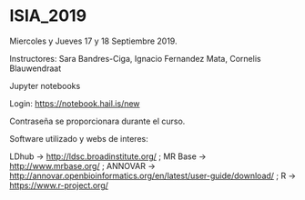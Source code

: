 # ISIA_2019

Miercoles y Jueves 17 y 18 Septiembre 2019.

Instructores: Sara Bandres-Ciga, Ignacio Fernandez Mata, Cornelis Blauwendraat

Jupyter notebooks

Login:
https://notebook.hail.is/new

Contraseña se proporcionara durante el curso.

Software utilizado y webs de interes:

LDhub -> http://ldsc.broadinstitute.org/
; MR Base -> http://www.mrbase.org/
; ANNOVAR -> http://annovar.openbioinformatics.org/en/latest/user-guide/download/
; R -> https://www.r-project.org/
